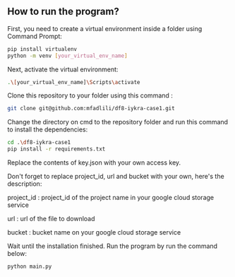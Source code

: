 ## How to run the program?
First, you need to create a virtual environment inside a folder using Command Prompt:

```sh
pip install virtualenv
python -m venv [your_virtual_env_name]
```

Next, activate the virtual environment:
```sh
.\[your_virtual_env_name]\Scripts\activate
```

Clone this repository to your folder using this command :
```sh
git clone git@github.com:mfadlili/df8-iykra-case1.git
```

Change the directory on cmd to the repository folder and run this command to install the dependencies:
```sh
cd .\df8-iykra-case1
pip install -r requirements.txt
```
Replace the contents of key.json with your own access key.

Don't forget to replace project_id, url and bucket with your own, here's the description:

project_id : project_id of the project name in your google cloud storage service

url : url of the file to download

bucket : bucket name on your google cloud storage service

Wait until the installation finished. Run the program by run the command below:
```sh
python main.py
```